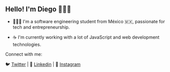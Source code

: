 ## Hello! I'm Diego 🙋🏽‍♂️

- 👨🏽‍💻 I'm a software engineering student from México 🇲🇽, passionate for tech and entrepreneurship.

- ☕️ I'm currently working with a lot of JavaScript and web development technologies.

Connect with me:

🐦 [Twitter](https://twitter.com/deficts) | 🧳 [Linkedin](https://www.linkedin.com/in/deficts/) | 📸 [Instagram](https://www.instagram.com/deficts/)
